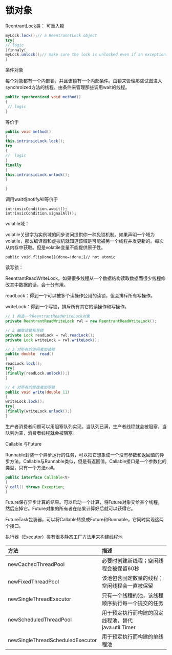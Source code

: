 # 锁对象

ReentrantLock类： 可重入锁

```java
myLock.lock();// a ReentranntLock object
try{
// logic
}finnaly{
myLock.unlock();// make sure the lock is unlocked even if an exception is thrown
}
```

条件对象

每个对象都有一个内部锁，并且该锁有一个内部条件。由锁来管理那些试图进入synchroized方法的线程，由条件来管理那些调用wait的线程。

```java
public synchronized void method()
{
 // logic
}
```

等价于

```java
public void method()
{
this.intrinsicLock.lock();
try
{
//  logic
}
finally
{
this.intrinsicLock.unlock();
}

}
```

调用wait或notifyAll等价于

```text
intrinsicCondition.await();
intrinsicCondition.signalAll();
```

volatile域：

volatile关键字为实例域的同步访问提供你一种免锁机制。如果声明一个域为volatile，那么编译器和虚拟机就知道该域是可能被另一个线程并发更新的。每次从内存中获取。但是volatile变量不能提供原子性。

```text
public void flipDone(){done=!done;}// not atomic
```

读写锁：

ReentrantReadWriteLock。如果很多线程从一个数据结构读取数据而很少线程修改其中数据的话，会十分有用。

readLock：得到一个可以被多个读操作公用的读锁，但会排斥所有写操作。

writeLock：得到一个写锁，排斥所有其它的读操作和写操作。

```java
// 1 构造一个ReentrantReadWriteLock对象
private ReentrantReadWriteLock rwl = new ReentrantReadWriteLock();

// 2 抽取读锁和写锁
private Lock readLock = rwl.readLock();
private Lock writeLock = rwl.writeLock();

// 3 对所有的访问者加读锁
public double  read()
{
readLock.lock();
try{
}finally{readLock.unlock();}
}

// 4 对所有的修改者加写锁
public void write(double 11)
{
writeLock.lock();
try{
}finally{writeLock.unlock();}
}
```

生产者消费者问题可以用阻塞队列实现。当队列已满，生产者线程就会被阻塞，当队列为空，消费者线程就会被阻塞。

Callable 与Future

Runnable封装一个异步运行的任务，可以把它想象成一个没有参数和返回值的异步方法。Callable与Runnable类似，但是有返回值。Callable接口是一个参数化的类型，只有一个方法call。

```java
public interface Callable<V>
{
V call() throws Exception;
}
```

Future保存异步计算的结果。可以启动一个计算，将Future对象交给某个线程，然后忘掉它。Future对象的所有者在结果计算好后就可以获得它。

FutureTask包装器，可以将Callable转换成Future和Runnable，它同时实现这两个接口。

执行器（Executor）类有很多静态工厂方法用来构建线程池

| 方法 | 描述 |
| :--- | :--- |
| newCachedThreadPool | 必要时创建新线程；空闲线程会被保留60秒 |
| newFixedThreadPool | 该池包含固定数量的线程；空闲线程会一直被保留 |
| newSingleThreadExecutor | 只有一个线程的池，该线程顺序执行每一个提交的任务 |
| newScheduledThreadPool | 用于预定执行而构建的固定线程池，替代java.util.Timer |
| newSingleThreadScheduledExecutor | 用于预定执行而构建的单线程池 |

